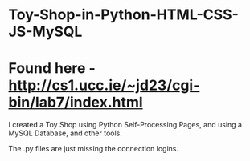 # Toy-Shop-in-Python-HTML-CSS-JS-MySQL
# Found here - http://cs1.ucc.ie/~jd23/cgi-bin/lab7/index.html

I created a Toy Shop using Python Self-Processing Pages, and using a MySQL Database, and other tools. 

The .py files are just missing the connection logins. 
